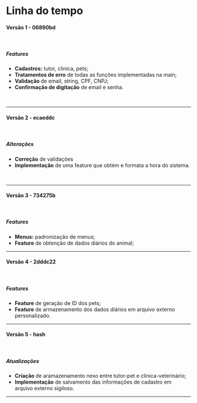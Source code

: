 <h1>Linha do tempo</h1>

<h4>Versão 1 - 06890bd</h4>

<br>


<h5>Features</h5>

<ul>
<li><strong>Cadastros:</strong> tutor, clinica, pets;</li>
<li><strong>Tratamentos de erro</strong> de todas as funções implementadas na main;</li>
<li><strong>Validação </strong> de email, string, CPF, CNPJ;</li>
<li><strong>Confirmação de digitação</strong> de email e senha.</li>
</ul>

<br>

<hr>

<h4>Versão 2 - ecaeddc</h4>

<br>

<h5>Alterações</h5>

<ul>
<li><strong>Correção</strong> de validações</li>
<li><strong>Implementação</strong> de uma feature que obtém e formata a hora do sistema.</li>
</ul>

<br>

<hr>

<h4>Versão 3 - 734275b</h4>

<br>

<h5>Features</h5>

<ul>
<li><strong>Menus:</strong> padronização de menus;</li>
<li><strong>Feature</strong> de obtenção de dados diários do animal;</li>
</ul>

<hr>

<h4>Versão 4 - 2dddc22</h4>

<br>


<h5>Features</h5>

<ul>
<li><strong>Feature</strong> de geração de ID dos pets;</li>
<li><strong>Feature</strong> de armazenamento dos dados diários em arquivo externo personalizado.</li>
</ul>

<hr>

<h4>Versão 5 - hash</h4>

<br>

<h5>Atualizações</h5>

<ul>
<li><strong>Criação </strong> de aramazenamento nexo entre tutor-pet e clínica-veterinário;</li>
<li><strong>Implementação</strong> de salvamento das informações de cadastro em arquivo externo sigiloso.</li>
</ul>

<hr>


